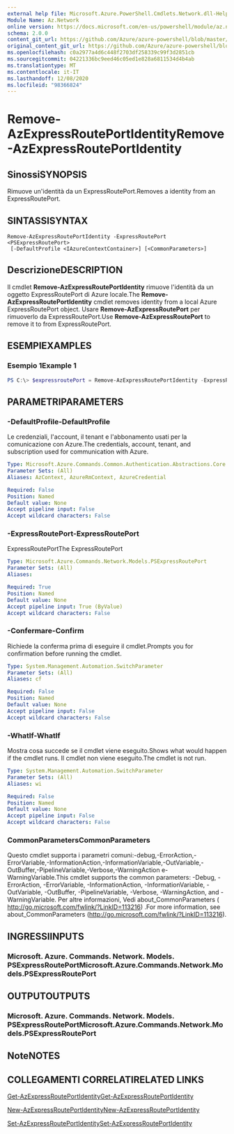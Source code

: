```yaml
---
external help file: Microsoft.Azure.PowerShell.Cmdlets.Network.dll-Help.xml
Module Name: Az.Network
online version: https://docs.microsoft.com/en-us/powershell/module/az.network/remove-azexpressrouteportidentity
schema: 2.0.0
content_git_url: https://github.com/Azure/azure-powershell/blob/master/src/Network/Network/help/Remove-AzExpressRoutePortIdentity.md
original_content_git_url: https://github.com/Azure/azure-powershell/blob/master/src/Network/Network/help/Remove-AzExpressRoutePortIdentity.md
ms.openlocfilehash: c0a2977a4d6c448f2703df258339c99f3d2851cb
ms.sourcegitcommit: 04221336bc9eed46c05ed1e828a6811534d4b4ab
ms.translationtype: MT
ms.contentlocale: it-IT
ms.lasthandoff: 12/08/2020
ms.locfileid: "98366824"
---
```

# <span data-ttu-id="d8df3-101">Remove-AzExpressRoutePortIdentity</span><span class="sxs-lookup"><span data-stu-id="d8df3-101">Remove-AzExpressRoutePortIdentity</span></span>

## <span data-ttu-id="d8df3-102">Sinossi</span><span class="sxs-lookup"><span data-stu-id="d8df3-102">SYNOPSIS</span></span>
<span data-ttu-id="d8df3-103">Rimuove un'identità da un ExpressRoutePort.</span><span class="sxs-lookup"><span data-stu-id="d8df3-103">Removes a identity from an ExpressRoutePort.</span></span>

## <span data-ttu-id="d8df3-104">SINTASSI</span><span class="sxs-lookup"><span data-stu-id="d8df3-104">SYNTAX</span></span>

```
Remove-AzExpressRoutePortIdentity -ExpressRoutePort <PSExpressRoutePort>
 [-DefaultProfile <IAzureContextContainer>] [<CommonParameters>]
```

## <span data-ttu-id="d8df3-105">Descrizione</span><span class="sxs-lookup"><span data-stu-id="d8df3-105">DESCRIPTION</span></span>
<span data-ttu-id="d8df3-106">Il cmdlet **Remove-AzExpressRoutePortIdentity** rimuove l'identità da un oggetto ExpressRoutePort di Azure locale.</span><span class="sxs-lookup"><span data-stu-id="d8df3-106">The **Remove-AzExpressRoutePortIdentity** cmdlet removes identity from a local Azure ExpressRoutePort object.</span></span> <span data-ttu-id="d8df3-107">Usare **Remove-AzExpressRoutePort** per rimuoverlo da ExpressRoutePort.</span><span class="sxs-lookup"><span data-stu-id="d8df3-107">Use **Remove-AzExpressRoutePort** to remove it to from ExpressRoutePort.</span></span>

## <span data-ttu-id="d8df3-108">ESEMPI</span><span class="sxs-lookup"><span data-stu-id="d8df3-108">EXAMPLES</span></span>

### <span data-ttu-id="d8df3-109">Esempio 1</span><span class="sxs-lookup"><span data-stu-id="d8df3-109">Example 1</span></span>
```powershell
PS C:\> $expressroutePort = Remove-AzExpressRoutePortIdentity -ExpressRoutePort $expressroutePort
```

## <span data-ttu-id="d8df3-110">PARAMETRI</span><span class="sxs-lookup"><span data-stu-id="d8df3-110">PARAMETERS</span></span>

### <span data-ttu-id="d8df3-111">-DefaultProfile</span><span class="sxs-lookup"><span data-stu-id="d8df3-111">-DefaultProfile</span></span>
<span data-ttu-id="d8df3-112">Le credenziali, l'account, il tenant e l'abbonamento usati per la comunicazione con Azure.</span><span class="sxs-lookup"><span data-stu-id="d8df3-112">The credentials, account, tenant, and subscription used for communication with Azure.</span></span>

```yaml
Type: Microsoft.Azure.Commands.Common.Authentication.Abstractions.Core.IAzureContextContainer
Parameter Sets: (All)
Aliases: AzContext, AzureRmContext, AzureCredential

Required: False
Position: Named
Default value: None
Accept pipeline input: False
Accept wildcard characters: False
```

### <span data-ttu-id="d8df3-113">-ExpressRoutePort</span><span class="sxs-lookup"><span data-stu-id="d8df3-113">-ExpressRoutePort</span></span>
<span data-ttu-id="d8df3-114">ExpressRoutePort</span><span class="sxs-lookup"><span data-stu-id="d8df3-114">The ExpressRoutePort</span></span>

```yaml
Type: Microsoft.Azure.Commands.Network.Models.PSExpressRoutePort
Parameter Sets: (All)
Aliases:

Required: True
Position: Named
Default value: None
Accept pipeline input: True (ByValue)
Accept wildcard characters: False
```

### <span data-ttu-id="d8df3-115">-Confermare</span><span class="sxs-lookup"><span data-stu-id="d8df3-115">-Confirm</span></span>
<span data-ttu-id="d8df3-116">Richiede la conferma prima di eseguire il cmdlet.</span><span class="sxs-lookup"><span data-stu-id="d8df3-116">Prompts you for confirmation before running the cmdlet.</span></span>

```yaml
Type: System.Management.Automation.SwitchParameter
Parameter Sets: (All)
Aliases: cf

Required: False
Position: Named
Default value: None
Accept pipeline input: False
Accept wildcard characters: False
```

### <span data-ttu-id="d8df3-117">-WhatIf</span><span class="sxs-lookup"><span data-stu-id="d8df3-117">-WhatIf</span></span>
<span data-ttu-id="d8df3-118">Mostra cosa succede se il cmdlet viene eseguito.</span><span class="sxs-lookup"><span data-stu-id="d8df3-118">Shows what would happen if the cmdlet runs.</span></span>
<span data-ttu-id="d8df3-119">Il cmdlet non viene eseguito.</span><span class="sxs-lookup"><span data-stu-id="d8df3-119">The cmdlet is not run.</span></span>

```yaml
Type: System.Management.Automation.SwitchParameter
Parameter Sets: (All)
Aliases: wi

Required: False
Position: Named
Default value: None
Accept pipeline input: False
Accept wildcard characters: False
```

### <span data-ttu-id="d8df3-120">CommonParameters</span><span class="sxs-lookup"><span data-stu-id="d8df3-120">CommonParameters</span></span>
<span data-ttu-id="d8df3-121">Questo cmdlet supporta i parametri comuni:-debug,-ErrorAction,-ErrorVariable,-InformationAction,-InformationVariable,-OutVariable,-OutBuffer,-PipelineVariable,-Verbose,-WarningAction e-WarningVariable.</span><span class="sxs-lookup"><span data-stu-id="d8df3-121">This cmdlet supports the common parameters: -Debug, -ErrorAction, -ErrorVariable, -InformationAction, -InformationVariable, -OutVariable, -OutBuffer, -PipelineVariable, -Verbose, -WarningAction, and -WarningVariable.</span></span> <span data-ttu-id="d8df3-122">Per altre informazioni, Vedi about_CommonParameters ( http://go.microsoft.com/fwlink/?LinkID=113216) .</span><span class="sxs-lookup"><span data-stu-id="d8df3-122">For more information, see about_CommonParameters (http://go.microsoft.com/fwlink/?LinkID=113216).</span></span>


## <span data-ttu-id="d8df3-123">INGRESSI</span><span class="sxs-lookup"><span data-stu-id="d8df3-123">INPUTS</span></span>

### <span data-ttu-id="d8df3-124">Microsoft. Azure. Commands. Network. Models. PSExpressRoutePort</span><span class="sxs-lookup"><span data-stu-id="d8df3-124">Microsoft.Azure.Commands.Network.Models.PSExpressRoutePort</span></span>

## <span data-ttu-id="d8df3-125">OUTPUT</span><span class="sxs-lookup"><span data-stu-id="d8df3-125">OUTPUTS</span></span>

### <span data-ttu-id="d8df3-126">Microsoft. Azure. Commands. Network. Models. PSExpressRoutePort</span><span class="sxs-lookup"><span data-stu-id="d8df3-126">Microsoft.Azure.Commands.Network.Models.PSExpressRoutePort</span></span>

## <span data-ttu-id="d8df3-127">Note</span><span class="sxs-lookup"><span data-stu-id="d8df3-127">NOTES</span></span>

## <span data-ttu-id="d8df3-128">COLLEGAMENTI CORRELATI</span><span class="sxs-lookup"><span data-stu-id="d8df3-128">RELATED LINKS</span></span>
[<span data-ttu-id="d8df3-129">Get-AzExpressRoutePortIdentity</span><span class="sxs-lookup"><span data-stu-id="d8df3-129">Get-AzExpressRoutePortIdentity</span></span>](./Get-AzExpressRoutePortIdentity.md)

[<span data-ttu-id="d8df3-130">New-AzExpressRoutePortIdentity</span><span class="sxs-lookup"><span data-stu-id="d8df3-130">New-AzExpressRoutePortIdentity</span></span>](./New-AzExpressRoutePortIdentity.md)

[<span data-ttu-id="d8df3-131">Set-AzExpressRoutePortIdentity</span><span class="sxs-lookup"><span data-stu-id="d8df3-131">Set-AzExpressRoutePortIdentity</span></span>](./Set-AzExpressRoutePortIdentity.md)
